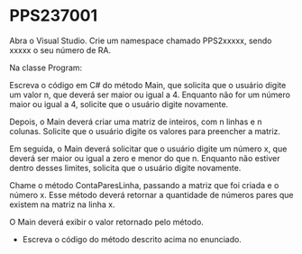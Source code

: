 # PPS237001

Abra o Visual Studio.
Crie um namespace chamado PPS2xxxxx, sendo xxxxx o seu número de RA.

Na classe Program:

Escreva o código em C# do método Main, que solicita que o usuário digite um valor n, que deverá ser maior ou igual a 4. Enquanto não for um número maior ou igual a 4, solicite que o usuário digite novamente.

Depois, o Main deverá criar uma matriz de inteiros, com n linhas e n colunas.
Solicite que o usuário digite os valores para preencher a matriz.

Em seguida, o Main deverá solicitar que o usuário digite um número x, que deverá ser maior ou igual a zero e menor do que n. Enquanto não estiver dentro desses limites, solicita que o usuário digite novamente.

Chame o método ContaParesLinha, passando a matriz que foi criada e o número x. 
Esse método deverá retornar a quantidade de números pares que existem na matriz na linha x.  

O Main deverá exibir o valor retornado pelo método.



- Escreva o código do método descrito acima no enunciado.

